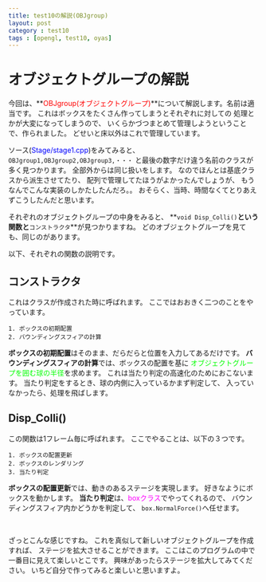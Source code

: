 ```yaml
---
title: test10の解説(OBJgroup)
layout: post
category : test10
tags : [opengl, test10, oyas]
---
```


オブジェクトグループの解説
==================

今回は、**<font color="#ff0000">OBJgroup(オブジェクトグループ)</font>**について解説します。名前は適当です。
これはボックスをたくさん作ってしまうとそれぞれに対しての
処理とかが大変になってしまうので、
いくらかづつまとめて管理しようということで、作られました。
どせいと床以外はこれで管理しています。

ソース(<font color="#0000ff">Stage/stage1.cpp</font>)をみてみると、
`OBJgroup1,OBJgroup2,OBJgroup3,・・・`
と最後の数字だけ違う名前のクラスが多く見つかります。
全部外からは同じ扱いをします。
なのでほんとは基底クラスから派生させてたり、
配列で管理してたほうがよかったんでしょうが、
もうなんでこんな実装のしかたしたんだろ。。
おそらく、当時、時間なくてとりあえずこうしたんだと思います。

それぞれのオブジェクトグループの中身をみると、
**`void Disp_Colli()`**という関数と**`コンストラクタ`**が見つかりますね。
どのオブジェクトグループを見ても、同じのがあります。

以下、それぞれの関数の説明です。


コンストラクタ
---------------
これはクラスが作成された時に呼ばれます。
ここではおおきく二つのことをやっています。 

	1. ボックスの初期配置
	2. バウンディングスフィアの計算
	
**ボックスの初期配置**はそのまま、だらだらと位置を入力してあるだけです。
**バウンディングスフィアの計算**では、ボックスの配置を基に
<font color="#00ff00">オブジェクトグループを囲む球の半径</font>を求めます。
これは当たり判定の高速化のためにおこないます。
当たり判定をするとき、球の内側に入っているかまず判定して、
入っていなかったら、処理を飛ばします。

Disp_Colli()
----------------
この関数は1フレーム毎に呼ばれます。
ここでやることは、以下の３つです。

	1. ボックスの配置更新
	2. ボックスのレンダリング
	3. 当たり判定

**ボックスの配置更新**では、動きのあるステージを実現します。
好きなようにボックスを動かします。
**当たり判定**は、<font color="#ff00ff">boxクラス</font>でやってくれるので、
バウンディングスフィア内かどうかを判定して、
`box.NormalForce()`へ任せます。

<br>

ざっとこんな感じですね。
これを真似して新しいオブジェクトグループを作成すれば、
ステージを拡大させることができます。
ここはこのプログラムの中で一番目に見えて楽しいとこです。
興味があったらステージを拡大してみてください。
いちど自分で作ってみると楽しいと思いますよ。


